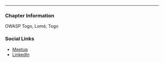 ---
### Chapter Information
OWASP Togo, Lomé, Togo


### Social Links
* [Meetup](https://www.meetup.com/owasp-togo/)
* [LinkedIn](https://www.linkedin.com/company/owasp-togo/)

